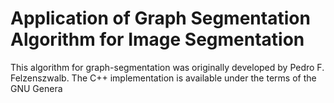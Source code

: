 # Application of Graph Segmentation Algorithm for Image Segmentation

This algorithm for graph-segmentation was originally developed by Pedro F. Felzenszwalb. The C++ implementation is available under the terms of the GNU Genera